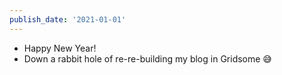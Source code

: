 ```yaml
---
publish_date: '2021-01-01'
---
```


- Happy New Year!
- Down a rabbit hole of re-re-building my blog in Gridsome 😅
